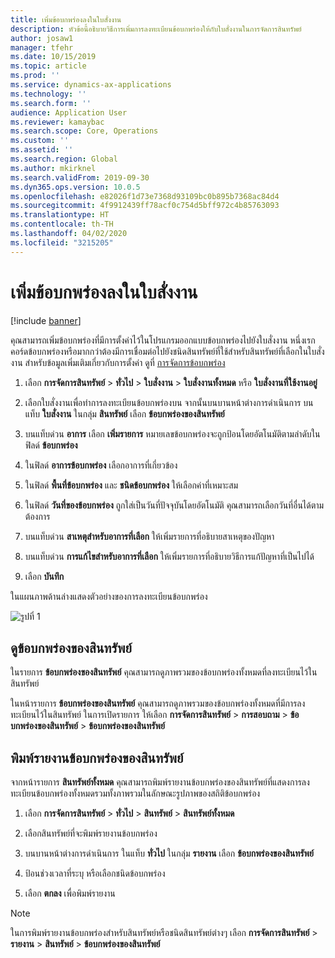```yaml
---
title: เพิ่มข้อบกพร่องลงในใบสั่งงาน
description: หัวข้อนี้อธิบายวิธีการเพิ่มการลงทะเบียนข้อบกพร่องให้กับใบสั่งงานในการจัดการสินทรัพย์
author: josaw1
manager: tfehr
ms.date: 10/15/2019
ms.topic: article
ms.prod: ''
ms.service: dynamics-ax-applications
ms.technology: ''
ms.search.form: ''
audience: Application User
ms.reviewer: kamaybac
ms.search.scope: Core, Operations
ms.custom: ''
ms.assetid: ''
ms.search.region: Global
ms.author: mkirknel
ms.search.validFrom: 2019-09-30
ms.dyn365.ops.version: 10.0.5
ms.openlocfilehash: e82026f1d73e7368d93109bc0b895b7368ac84d4
ms.sourcegitcommit: 4f9912439ff78acf0c754d5bff972c4b85763093
ms.translationtype: HT
ms.contentlocale: th-TH
ms.lasthandoff: 04/02/2020
ms.locfileid: "3215205"
---
```

# <a name="add-fault-to-work-order"></a>เพิ่มข้อบกพร่องลงในใบสั่งงาน

[!include [banner](../../includes/banner.md)]



คุณสามารถเพิ่มข้อบกพร่องที่มีการตั้งค่าไว้ในโปรแกรมออกแบบข้อบกพร่องไปยังใบสั่งงาน หนึ่งเรกคอร์ดข้อบกพร่องหรือมากกว่าต้องมีการเชื่อมต่อไปยังชนิดสินทรัพย์ที่ใช้สำหรับสินทรัพย์ที่เลือกในใบสั่งงาน สำหรับข้อมูลเพิ่มเติมเกี่ยวกับการตั้งค่า ดูที่ [การจัดการข้อบกพร่อง](../setup-for-work-orders/fault-management.md)

1. เลือก **การจัดการสินทรัพย์** > **ทั่วไป** > **ใบสั่งงาน** > **ใบสั่งงานทั้งหมด** หรือ **ใบสั่งงานที่ใช้งานอยู่**

2. เลือกใบสั่งงานเพื่อทำการลงทะเบียนข้อบกพร่องบน จากนั้นบนบานหน้าต่างการดำเนินการ บนแท็บ **ใบสั่งงาน** ในกลุ่ม **สินทรัพย์** เลือก **ข้อบกพร่องของสินทรัพย์**

3. บนแท็บด่วน **อาการ** เลือก **เพิ่มรายการ** หมายเลขข้อบกพร่องจะถูกป้อนโดยอัตโนมัติตามลำดับในฟิลด์ **ข้อบกพร่อง**

4. ในฟิลด์ **อาการข้อบกพร่อง** เลือกอาการที่เกี่ยวข้อง

5. ในฟิลด์ **พื้นที่ข้อบกพร่อง** และ **ชนิดข้อบกพร่อง** ให้เลือกค่าที่เหมาะสม

6. ในฟิลด์ **วันที่ของข้อบกพร่อง** ถูกใส่เป็นวันที่ปัจจุบันโดยอัตโนมัติ คุณสามารถเลือกวันที่อื่นได้ตามต้องการ

7. บนแท็บด่วน **สาเหตุสำหรับอาการที่เลือก** ให้เพิ่มรายการที่อธิบายสาเหตุของปัญหา

8. บนแท็บด่วน **การแก้ไขสำหรับอาการที่เลือก** ให้เพิ่มรายการที่อธิบายวิธีการแก้ปัญหาที่เป็นไปได้

9. เลือก **บันทึก**

ในแผนภาพด้านล่างแสดงตัวอย่างของการลงทะเบียนข้อบกพร่อง

![รูปที่ 1](media/19-work-orders.png)


## <a name="view-asset-faults"></a>ดูข้อบกพร่องของสินทรัพย์

ในรายการ **ข้อบกพร่องของสินทรัพย์** คุณสามารถดูภาพรวมของข้อบกพร่องทั้งหมดที่ลงทะเบียนไว้ในสินทรัพย์

ในหน้ารายการ **ข้อบกพร่องของสินทรัพย์** คุณสามารถดูภาพรวมของข้อบกพร่องทั้งหมดที่มีการลงทะเบียนไว้ในสินทรัพย์ ในการเปิดรายการ ให้เลือก **การจัดการสินทรัพย์** > **การสอบถาม** > **ข้อบกพร่องของสินทรัพย์** > **ข้อบกพร่องของสินทรัพย์**


## <a name="print-asset-fault-report"></a>พิมพ์รายงานข้อบกพร่องของสินทรัพย์

จากหน้ารายการ **สินทรัพย์ทั้งหมด** คุณสามารถพิมพ์รายงานข้อบกพร่องของสินทรัพย์ที่แสดงการลงทะเบียนข้อบกพร่องทั้งหมดรวมทั้งภาพรวมในลักษณะรูปภาพของสถิติข้อบกพร่อง

1. เลือก **การจัดการสินทรัพย์** > **ทั่วไป** > **สินทรัพย์** > **สินทรัพย์ทั้งหมด**

2. เลือกสินทรัพย์ที่จะพิมพ์รายงานข้อบกพร่อง

3. บนบานหน้าต่างการดำเนินการ ในแท็บ **ทั่วไป** ในกลุ่ม **รายงาน** เลือก **ข้อบกพร่องของสินทรัพย์**

4. ป้อนช่วงเวลาที่ระบุ หรือเลือกชนิดข้อบกพร่อง

5. เลือก **ตกลง** เพื่อพิมพ์รายงาน

>[!NOTE]
>ในการพิมพ์รายงานข้อบกพร่องสำหรับสินทรัพย์หรือชนิดสินทรัพย์ต่างๆ เลือก **การจัดการสินทรัพย์** > **รายงาน** > **สินทรัพย์** > **ข้อบกพร่องของสินทรัพย์**

